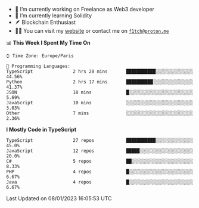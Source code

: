 - 🔭 I’m currently working on Freelance as Web3 developer
- 🌱 I’m currently learning Solidity
- 🪶 Blockchain Enthusiast
- 👨‍💻 You can visit my [website](https://f1tch.xyz) or contact me on [`f1tch@proton.me`](mailto:f1tch@proton.me)

<!--START_SECTION:waka-->
📊 **This Week I Spent My Time On** 

```text
⌚︎ Time Zone: Europe/Paris

💬 Programming Languages: 
TypeScript               2 hrs 28 mins       ███████████░░░░░░░░░░░░░░   44.56% 
Python                   2 hrs 17 mins       ██████████░░░░░░░░░░░░░░░   41.37% 
JSON                     18 mins             █░░░░░░░░░░░░░░░░░░░░░░░░   5.69% 
JavaScript               10 mins             ░░░░░░░░░░░░░░░░░░░░░░░░░   3.03% 
Other                    7 mins              ░░░░░░░░░░░░░░░░░░░░░░░░░   2.36%

```

**I Mostly Code in TypeScript** 

```text
TypeScript               27 repos            ███████████░░░░░░░░░░░░░░   45.0% 
JavaScript               12 repos            █████░░░░░░░░░░░░░░░░░░░░   20.0% 
C#                       5 repos             ██░░░░░░░░░░░░░░░░░░░░░░░   8.33% 
PHP                      4 repos             █░░░░░░░░░░░░░░░░░░░░░░░░   6.67% 
Java                     4 repos             █░░░░░░░░░░░░░░░░░░░░░░░░   6.67%

```



 Last Updated on 08/01/2023 16:05:53 UTC
<!--END_SECTION:waka-->
